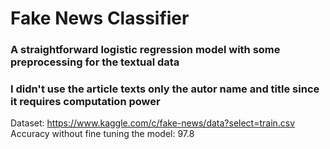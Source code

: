# Fake News Classifier
### A straightforward logistic regression model with some preprocessing for the textual data
### I didn't use the article texts only the autor name and title since it requires computation power
Dataset: https://www.kaggle.com/c/fake-news/data?select=train.csv
Accuracy without fine tuning the model: 97.8
